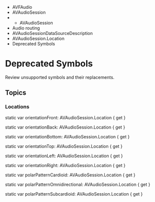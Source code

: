 

- AVFAudio
- AVAudioSession
- 
  - AVAudioSession
- Audio routing
- AVAudioSessionDataSourceDescription
- AVAudioSession.Location
-  Deprecated Symbols 

# Deprecated Symbols

Review unsupported symbols and their replacements.

## Topics

### Locations

static var orientationFront: AVAudioSession.Location { get }

static var orientationBack: AVAudioSession.Location { get }

static var orientationBottom: AVAudioSession.Location { get }

static var orientationTop: AVAudioSession.Location { get }

static var orientationLeft: AVAudioSession.Location { get }

static var orientationRight: AVAudioSession.Location { get }

static var polarPatternCardioid: AVAudioSession.Location { get }

static var polarPatternOmnidirectional: AVAudioSession.Location { get }

static var polarPatternSubcardioid: AVAudioSession.Location { get }

